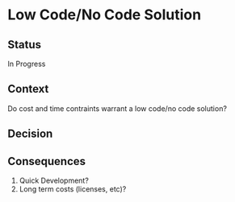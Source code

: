 # Low Code/No Code Solution

## Status
In Progress

## Context
Do cost and time contraints warrant a low code/no code solution? 

## Decision

## Consequences
1. Quick Development?
2. Long term costs (licenses, etc)?
